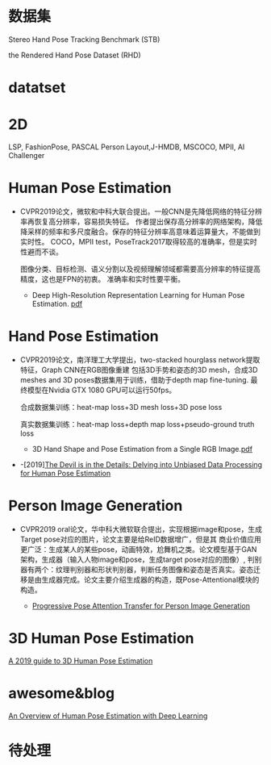 
# 数据集

Stereo Hand Pose Tracking Benchmark (STB)

the Rendered Hand Pose Dataset (RHD)

# datatset
# 2D
LSP, FashionPose, PASCAL Person Layout,J-HMDB, MSCOCO, MPII, AI Challenger



# Human Pose Estimation


- CVPR2019论文，微软和中科大联合提出。一般CNN是先降低网络的特征分辨率再恢复高分辨率，容易损失特征。
作者提出保存高分辨率的网络架构，降低降采样的频率和多尺度融合。保存的特征分辨率高意味着运算量大，不能做到实时性。
COCO，MPII test，PoseTrack2017取得较高的准确率，但是实时性避而不谈。

    图像分类、目标检测、语义分割以及视频理解领域都需要高分辨率的特征提高精度，这也是FPN的初衷。
    准确率和实时性要平衡。

  - Deep High-Resolution Representation Learning for Human Pose Estimation. [pdf](http://cn.arxiv.org/pdf/1902.09212.pdf)


# Hand Pose Estimation

- CVPR2019论文，南洋理工大学提出，two-stacked hourglass network提取特征，Graph CNN在RGB图像重建
包括3D手势和姿态的3D mesh，合成3D meshes and 3D poses数据集用于训练，借助于depth map fine-tuning.
最终模型在Nvidia GTX 1080 GPU可以运行50fps。

    合成数据集训练：heat-map loss+3D mesh loss+3D pose loss
    
    真实数据集训练：heat-map loss+depth map loss+pseudo-ground truth loss

  - 3D Hand Shape and Pose Estimation from a Single RGB Image.[pdf](https://arxiv.org/pdf/1903.00812.pdf)

- 
  -[2019][The Devil is in the Details: Delving into Unbiased Data Processing for Human Pose Estimation](https://128.84.21.199/pdf/1911.07524.pdf)

# Person Image Generation

- CVPR2019 oral论文，华中科大微软联合提出，实现根据image和pose，生成Target pose对应的图片，论文主要是给ReID数据增广，但是其
商业价值应用更广泛：生成某人的某些pose，动画特效，尬舞机之类。论文模型基于GAN架构，生成器（输入人物image和pose，生成target pose对应的图像）,
判别器有两个：纹理判别器和形状判别器，判断任务图像和姿态是否真实。姿态迁移是由生成器完成。论文主要介绍生成器的构造，既Pose-Attentional模块的构造。

  - [Progressive Pose Attention Transfer for Person Image Generation](https://arxiv.org/pdf/1904.03349.pdf)

# 3D Human Pose Estimation
[A 2019 guide to 3D Human Pose Estimation](https://blog.nanonets.com/human-pose-estimation-3d-guide/)

# awesome&blog

[An Overview of Human Pose Estimation with Deep Learning](https://medium.com/beyondminds/an-overview-of-human-pose-estimation-with-deep-learning-d49eb656739b)



# 待处理


